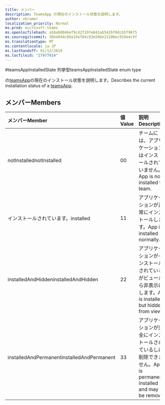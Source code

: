 ```yaml
---
title: メンバー
description: TeamsApp の現在のインストール状態を説明します。
author: nkramer
localization_priority: Normal
ms.prod: microsoft-teams
ms.openlocfilehash: a58a0d046ef9c42f197e841ab542bf8dcb5f96f5
ms.sourcegitcommit: 36be044c89a19af84c93e586e22200ec919e4c9f
ms.translationtype: MT
ms.contentlocale: ja-JP
ms.lasthandoff: 01/12/2019
ms.locfileid: "27977914"
---
```

#<a name="teamsappinstalledstate-enum-type"></a><span data-ttu-id="d815f-103">teamsAppInstalledState 列挙型</span><span class="sxs-lookup"><span data-stu-id="d815f-103">teamsAppInstalledState enum type</span></span>



<span data-ttu-id="d815f-104">の[teamsApp](teamsapp.md)の現在のインストール状態を説明します。</span><span class="sxs-lookup"><span data-stu-id="d815f-104">Describes the current installation status of a [teamsApp](teamsapp.md).</span></span>

## <a name="members"></a><span data-ttu-id="d815f-105">メンバー</span><span class="sxs-lookup"><span data-stu-id="d815f-105">Members</span></span>

| <span data-ttu-id="d815f-106">メンバー</span><span class="sxs-lookup"><span data-stu-id="d815f-106">Member</span></span> | <span data-ttu-id="d815f-107">値</span><span class="sxs-lookup"><span data-stu-id="d815f-107">Value</span></span>| <span data-ttu-id="d815f-108">説明</span><span class="sxs-lookup"><span data-stu-id="d815f-108">Description</span></span> |
|:---------------|:--------|:----------|
|<span data-ttu-id="d815f-109">notInstalled</span><span class="sxs-lookup"><span data-stu-id="d815f-109">notInstalled</span></span>|<span data-ttu-id="d815f-110">0</span><span class="sxs-lookup"><span data-stu-id="d815f-110">0</span></span>|<span data-ttu-id="d815f-111">チームには、アプリケーションはインストールされていません。</span><span class="sxs-lookup"><span data-stu-id="d815f-111">App is not installed to team.</span></span>|
|<span data-ttu-id="d815f-112">インストールされています。</span><span class="sxs-lookup"><span data-stu-id="d815f-112">installed</span></span>|<span data-ttu-id="d815f-113">1</span><span class="sxs-lookup"><span data-stu-id="d815f-113">1</span></span>|<span data-ttu-id="d815f-114">アプリケーションが正常にインストールします。</span><span class="sxs-lookup"><span data-stu-id="d815f-114">App is installed normally.</span></span>|
|<span data-ttu-id="d815f-115">installedAndHidden</span><span class="sxs-lookup"><span data-stu-id="d815f-115">installedAndHidden</span></span>|<span data-ttu-id="d815f-116">2</span><span class="sxs-lookup"><span data-stu-id="d815f-116">2</span></span>|<span data-ttu-id="d815f-117">アプリケーションがインストールされているがビューから非表示にします。</span><span class="sxs-lookup"><span data-stu-id="d815f-117">App is installed but hidden from view.</span></span>|
|<span data-ttu-id="d815f-118">installedAndPermanent</span><span class="sxs-lookup"><span data-stu-id="d815f-118">installedAndPermanent</span></span>|<span data-ttu-id="d815f-119">3</span><span class="sxs-lookup"><span data-stu-id="d815f-119">3</span></span>|<span data-ttu-id="d815f-120">アプリケーションが完全にインストールされているしは削除できません。</span><span class="sxs-lookup"><span data-stu-id="d815f-120">App is permanently installed and may not be removed.</span></span>|
